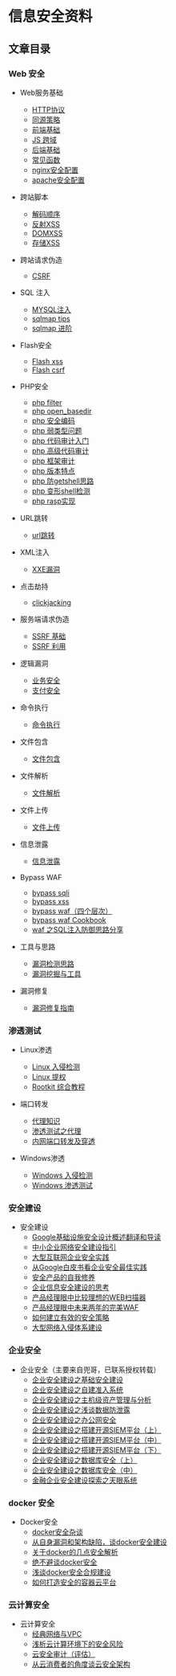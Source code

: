 # 信息安全资料


## 文章目录
### Web 安全
* Web服务基础
    * [HTTP协议](Web服务基础/HTTP协议.md)
    * [同源策略](Web服务基础/同源策略.md)
    * [前端基础](Web服务基础/前端基础.md)
    * [JS 跨域](Web服务基础/JS跨域.md)
	* [后端基础](Web服务基础/后端基础.md)
	* [常见函数](Web服务基础/常见函数.md)
	* [nginx安全配置](Web服务基础/nginx安全配置.md)
	* [apache安全配置](Web服务基础/apache安全配置.md)

* 跨站脚本
	* [解码顺序](跨站脚本/解码顺序.md)
	* [反射XSS](跨站脚本/反射XSS.md)
	* [DOMXSS](跨站脚本/DOMXSS.md)
	* [存储XSS](跨站脚本/存储XSS.md)
	
* 跨站请求伪造
	* [CSRF](跨站请求伪造/CSRF.md)

* SQL 注入
	* [MYSQL注入](SQL%20注入/MYSQL注入.md)
	* [sqlmap tips](SQL%20注入/sqlmap%20tips.md)
	* [sqlmap 进阶](SQL%20注入/sqlmap%20进阶.md)

* Flash安全
	* [Flash xss](Flash安全/Flash%20XSS.md)
	* [Flash csrf](Flash安全/Flash%20CSRF.md)

* PHP安全
	* [php filter](PHP安全/php%20filter.md)
	* [php open_basedir](PHP安全/php%20open_basedir.md)
	* [php 安全编码](PHP安全/php%20安全编码.md)
	* [php 弱类型问题](PHP安全/php%20弱类型问题.md)
	* [php 代码审计入门](PHP安全/php%20代码审计入门.md)
	* [php 高级代码审计](PHP安全/php%20高级代码审计.md)
	* [php 框架审计](PHP安全/php%20框架审计.md)
	* [php 版本特点](PHP安全/php%20版本特点.md)
	* [php 防getshell思路](PHP安全/php%20防getshell思路.md)
	* [php 变形shell检测](PHP安全/php%20变形shell检测.md)
	* [php rasp实现](PHP安全/php%20rasp%20实现.md)  

* URL跳转
	* [url跳转](URL跳转/url跳转.md)

* XML注入
	* [XXE漏洞](XML注入/XXE漏洞.md)

* 点击劫持
	* [clickjacking](点击劫持/clickjacking.md)

* 服务端请求伪造
	* [SSRF 基础](服务端请求伪造/SSRF%20基础.md)
	* [SSRF 利用](服务端请求伪造/SSRF%20利用.md)

* 逻辑漏洞
	* [业务安全](逻辑漏洞/业务安全.md)
	* [支付安全](逻辑漏洞/支付安全.md)

* 命令执行
	* [命令执行](命令执行/命令执行.md)

* 文件包含
	* [文件包含](文件包含/文件包含.md)

* 文件解析
	* [文件解析](文件解析/文件解析.md)

* 文件上传
	* [文件上传](文件上传/文件上传.md)

* 信息泄露
	* [信息泄露](信息泄露/信息泄露.md)

* Bypass WAF
	* [bypass sqli](Bypass%20WAF/bypass%20sqli.md)
	* [bypass xss](Bypass%20WAF/XSS_Bypass_Cookbook_ver_3.0.pdf)
	* [bypass waf（四个层次）](Bypass%20WAF/bypass%20waf（四个层次）.md)
	* [bypass waf Cookbook](Bypass%20WAF/bypass%20waf%20Cookbook.md)
	* [waf 之SQL注入防御思路分享](Bypass%20WAF/waf%20之SQL注入防御思路分享.md)

* 工具与思路
	* [漏洞检测思路](工具与思路/漏洞检测思路.md)
	* [漏洞挖掘与工具](工具与思路/漏洞挖掘与工具.md)

* 漏洞修复
	* [漏洞修复指南](漏洞修复/漏洞修复指南.md)
	
### 渗透测试
* Linux渗透
	* [Linux 入侵检测](Linux渗透/Linux%20入侵检测.md)
	* [Linux 提权](Linux渗透/Linux%20提权.md)
	* [Rootkit 综合教程](Linux渗透/Rootkit%20综合教程.md)

* 端口转发
	* [代理知识](端口转发/代理知识.md)  
	* [渗透测试之代理](端口转发/渗透测试之代理.md)
	* [内网端口转发及穿透](端口转发/内网端口转发及穿透.md)  

* Windows渗透
	* [Windows 入侵检测](Windows渗透/Windows%20入侵检测.md)
	* [Windows 渗透测试](Windows渗透/Windows%20渗透测试.md)  

### 安全建设
* 安全建设
	* [Google基础设施安全设计概述翻译和导读](安全建设/Google基础设施安全设计概述翻译和导读.md)  
	* [中小企业网络安全建设指引](安全建设/中小企业网络安全建设指引.md)  
	* [大型互联网企业安全实践](安全建设/大型互联网企业安全实践.md)
	* [从Google白皮书看企业安全最佳实践](安全建设/从Google白皮书看企业安全最佳实践.md)
	* [安全产品的自我修养](安全建设/安全产品的自我修养.md)  
	* [企业信息安全建设的思考](安全建设/企业信息安全建设的思考.md)
	* [产品经理眼中比较理想的WEB扫描器](安全建设/产品经理眼中比较理想的WEB扫描器.md)
	* [产品经理眼中未来两年的完美WAF](安全建设/产品经理眼中未来两年的完美WAF.md) 
	* [如何建立有效的安全策略](安全建设/如何建立有效的安全策略.md)
	* [大型网络入侵体系建设](安全建设/大型网络入侵体系建设.md)
	

### 企业安全
* 企业安全（主要来自兜哥，已联系授权转载）
	* [企业安全建设之基础安全建设](企业安全/企业安全建设之基础安全建设.md)
	* [企业安全建设之自建准入系统](企业安全/企业安全建设之自建准入系统.md)
	* [企业安全建设之主机级资产管理与分析](企业安全/企业安全建设之主机级资产管理与分析.md)
	* [企业安全建设之浅谈数据防泄露](企业安全/企业安全建设之浅谈数据防泄露.md)
	* [企业安全建设之办公网安全](企业安全/企业安全建设之办公网安全.md)
	* [企业安全建设之搭建开源SIEM平台（上）](企业安全/企业安全建设之搭建开源SIEM平台（上）.md)
	* [企业安全建设之搭建开源SIEM平台（中）](企业安全/企业安全建设之搭建开源SIEM平台（中）.md)
	* [企业安全建设之搭建开源SIEM平台（下）](企业安全/企业安全建设之搭建开源SIEM平台（下）.md)
	* [企业安全建设之数据库安全（上）](企业安全/企业安全建设之数据库安全（上）.md)
	* [企业安全建设之数据库安全（中）](企业安全/企业安全建设之数据库安全（中）.md)
	* [金融企业安全建设探索之天眼系统](企业安全/金融企业安全建设探索之天眼系统.md)  

### docker 安全
* Docker安全
	* [docker安全杂谈](Docker安全/docker安全杂谈.md)  
	* [从自身漏洞和架构缺陷，谈docker安全建设](Docker安全/从自身漏洞和架构缺陷，谈docker安全建设.md) 
	* [关于docker的几点安全解析](Docker安全/关于docker的几点安全解析.md)
	* [绝不避谈docker安全](Docker安全/绝不避谈docker安全.md) 
	* [浅谈docker安全合规建设](Docker安全/浅谈docker安全合规建设.md)
	* [如何打造安全的容器云平台](Docker安全/如何打造安全的容器云平台.md)  

### 云计算安全
* 云计算安全
	* [经典网络与VPC](云计算安全/经典网络与VPC.md)
	* [浅析云计算环境下的安全风险](云计算安全/浅析云计算环境下的安全风险.md)
	* [云安全审计（评估）](云计算安全/云安全审计（评估）.md)
	* [从云消费者的角度谈云安全架构](云计算安全/从云消费者的角度谈云安全架构.md)  
